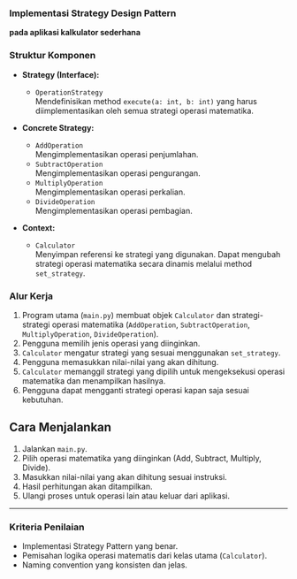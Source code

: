 ### Implementasi Strategy Design Pattern
**pada aplikasi kalkulator sederhana**

### Struktur Komponen

- **Strategy (Interface):**  
  - `OperationStrategy`  
    Mendefinisikan method `execute(a: int, b: int)` yang harus diimplementasikan oleh semua strategi operasi matematika.

- **Concrete Strategy:**  
  - `AddOperation`  
    Mengimplementasikan operasi penjumlahan.
  - `SubtractOperation`  
    Mengimplementasikan operasi pengurangan.
  - `MultiplyOperation`  
    Mengimplementasikan operasi perkalian.
  - `DivideOperation`  
    Mengimplementasikan operasi pembagian.

- **Context:**  
  - `Calculator`  
    Menyimpan referensi ke strategi yang digunakan. Dapat mengubah strategi operasi matematika secara dinamis melalui method `set_strategy`.

### Alur Kerja

1. Program utama (`main.py`) membuat objek `Calculator` dan strategi-strategi operasi matematika (`AddOperation`, `SubtractOperation`, `MultiplyOperation`, `DivideOperation`).
2. Pengguna memilih jenis operasi yang diinginkan.
3. `Calculator` mengatur strategi yang sesuai menggunakan `set_strategy`.
4. Pengguna memasukkan nilai-nilai yang akan dihitung.
5. `Calculator` memanggil strategi yang dipilih untuk mengeksekusi operasi matematika dan menampilkan hasilnya.
6. Pengguna dapat mengganti strategi operasi kapan saja sesuai kebutuhan.

## Cara Menjalankan

1. Jalankan `main.py`.
2. Pilih operasi matematika yang diinginkan (Add, Subtract, Multiply, Divide).
3. Masukkan nilai-nilai yang akan dihitung sesuai instruksi.
4. Hasil perhitungan akan ditampilkan.
5. Ulangi proses untuk operasi lain atau keluar dari aplikasi.

---

### Kriteria Penilaian

- Implementasi Strategy Pattern yang benar.
- Pemisahan logika operasi matematis dari kelas utama (`Calculator`).
- Naming convention yang konsisten dan jelas.
